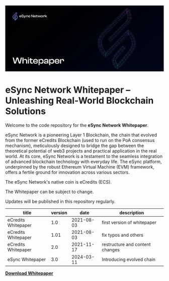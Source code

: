 ![eCredits Whitepaper Header](assets/eSync_Whitepaper_Header.jpg)

# eSync Network Whitepaper – Unleashing Real-World Blockchain Solutions

Welcome to the code repository for the **eSync Network Whitepaper**.
 
eSync Network is a pioneering Layer 1 Blockchain, the chain that evolved from the former eCredits Blockchain (used to run on the PoA consensus mechanism), meticulously designed to bridge the gap between the theoretical potential of web3 projects and practical application in the real world. At its core, eSync Network is a testament to the seamless integration of advanced blockchain technology with everyday life. The eSync platform, underpinned by the robust Ethereum Virtual Machine (EVM) framework, offers a fertile ground for innovation across various sectors.
 
The eSync Network's native coin is eCredits (ECS).
 
The Whitepaper can be subject to change.
 
Updates will be published in this repository regularly.

| title               | version | date       | description                     |
|---------------------|---------|------------|---------------------------------|
| eCredits Whitepaper | 1.0     | 2021-08-03 | first version of whitepaper     |
| eCredits Whitepaper | 1.01    | 2021-08-03 | fix typos and others            |
| eCredits Whitepaper | 2.0     | 2021-11-17 | restructure and content changes |
| eSync Whitepaper    | 3.0     | 2024-03-11 | Introducing evolved chain       |


**[Download Whitepaper](eSync-whitepaper.pdf)**